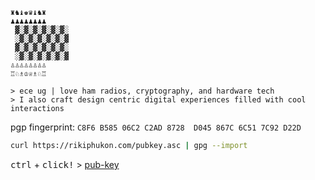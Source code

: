 ```
♜♞♝♚♛♝♞♜
♟♟♟♟♟♟♟♟
 ▓░▓░▓░▓░▓░▓░
 ░▓░▓░▓░▓░▓░▓
 ▓░▓░▓░▓░▓░▓░
 ░▓░▓░▓░▓░▓░▓
♙♙♙♙♙♙♙♙
♖♘♗♔♕♗♘♖

> ece ug | love ham radios, cryptography, and hardware tech
> I also craft design centric digital experiences filled with cool interactions
```
pgp fingerprint: `C8F6 B585 06C2 C2AD 8728  D045 867C 6C51 7C92 D22D`

```bash
curl https://rikiphukon.com/pubkey.asc | gpg --import
```

<kbd>ctrl</kbd> + <kbd>click!</kbd> > [pub-key](https://rikiphukon.com/pubkey.asc)
